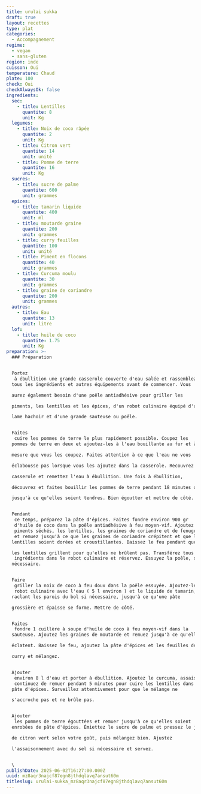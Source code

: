 ```yaml
---
title: urulai sukka
draft: true
layout: recettes
type: plat
categories:
  - Accompagnement
regime:
  - vegan
  - sans-gluten
region: inde
cuisson: Oui
temperature: Chaud
plate: 100
check: Oui
checkAlwaysOk: false
ingredients:
  sec:
    - title: Lentilles
      quantite: 8
      unit: Kg
  legumes:
    - title: Noix de coco râpée
      quantite: 2
      unit: Kg
    - title: Citron vert
      quantite: 14
      unit: unité
    - title: Pomme de terre
      quantite: 16
      unit: Kg
  sucres:
    - title: sucre de palme
      quantite: 600
      unit: grammes
  epices:
    - title: tamarin liquide
      quantite: 400
      unit: ml
    - title: moutarde graine
      quantite: 200
      unit: grammes
    - title: curry feuilles
      quantite: 100
      unit: unité
    - title: Piment en flocons
      quantite: 40
      unit: grammes
    - title: Curcuma moulu
      quantite: 30
      unit: grammes
    - title: graine de coriandre
      quantite: 200
      unit: grammes
  autres:
    - title: Eau
      quantite: 13
      unit: litre
  lof:
    - title: huile de coco
      quantite: 1.75
      unit: Kg
preparation: >-
  ### Préparation


  Portez
   à ébullition une grande casserole couverte d'eau salée et rassemblez 
  tous les ingrédients et autres équipements avant de commencer. Vous 

  aurez également besoin d'une poêle antiadhésive pour griller les 

  piments, les lentilles et les épices, d'un robot culinaire équipé d'une 

  lame hachoir et d'une grande sauteuse ou poêle.


  Faites
   cuire les pommes de terre le plus rapidement possible. Coupez les 
  pommes de terre en deux et ajoutez-les à l'eau bouillante au fur et à 

  mesure que vous les coupez. Faites attention à ce que l'eau ne vous 

  éclabousse pas lorsque vous les ajoutez dans la casserole. Recouvrez la 

  casserole et remettez l'eau à ébullition. Une fois à ébullition, 

  découvrez et faites bouillir les pommes de terre pendant 18 minutes ou 

  jusqu'à ce qu'elles soient tendres. Bien égoutter et mettre de côté.


  Pendant
   ce temps, préparez la pâte d'épices. Faites fondre environ 900 gr 
   d'huile de coco dans la poêle antiadhésive à feu moyen-vif. Ajoutez les
   piments séchés, les lentilles, les graines de coriandre et de fenugrec,
   et remuez jusqu'à ce que les graines de coriandre crépitent et que les 
  lentilles soient dorées et croustillantes. Baissez le feu pendant que 

  les lentilles grillent pour qu'elles ne brûlent pas. Transférez tous ces
   ingrédients dans le robot culinaire et réservez. Essuyez la poêle, si 
  nécessaire.


  Faire
   griller la noix de coco à feu doux dans la poêle essuyée. Ajoutez-le au
   robot culinaire avec l'eau ( 5 l environ ) et le liquide de tamarin, puis mixez en 
  raclant les parois du bol si nécessaire, jusqu'à ce qu'une pâte 

  grossière et épaisse se forme. Mettre de côté.


  Faites
   fondre 1 cuillère à soupe d'huile de coco à feu moyen-vif dans la 
  sauteuse. Ajoutez les graines de moutarde et remuez jusqu'à ce qu'elles 

  éclatent. Baissez le feu, ajoutez la pâte d'épices et les feuilles de 

  curry et mélangez.


  Ajouter
   environ 8 l d'eau et porter à ébullition. Ajoutez le curcuma, assaisonnez de sel et
   continuez de remuer pendant 5 minutes pour cuire les lentilles dans la 
  pâte d'épices. Surveillez attentivement pour que le mélange ne 

  s'accroche pas et ne brûle pas.


  Ajouter
   les pommes de terre égouttées et remuer jusqu'à ce qu'elles soient 
  enrobées de pâte d'épices. Émiettez le sucre de palme et pressez le jus 

  de citron vert selon votre goût, puis mélangez bien. Ajustez 

  l'assaisonnement avec du sel si nécessaire et servez. 


  \
publishDate: 2025-06-02T16:27:00.000Z
uuid: mz8aqr3najcf87egn8jthdqlavq7ansut60m
titleslug: urulai-sukka_mz8aqr3najcf87egn8jthdqlavq7ansut60m
---
```

